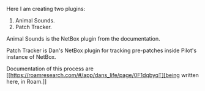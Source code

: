 Here I am creating two plugins:
1) Animal Sounds.
2) Patch Tracker.

Animal Sounds is the NetBox plugin from the documentation.

Patch Tracker is Dan's NetBox plugin for tracking pre-patches inside Pilot's instance of NetBox.

Documentation of this process are [[https://roamresearch.com/#/app/dans_life/page/0F1dqbyqT][being written here, in Roam.]]
